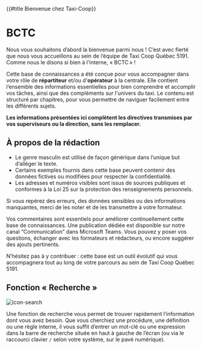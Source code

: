 {{#title Bienvenue chez Taxi-Coop}}

# BCTC

Nous vous souhaitons d’abord la bienvenue parmi nous ! C’est avec fierté que nous vous accueillons au sein de l’équipe de Taxi Coop Québec 5191. Comme nous le disons si bien à l'interne, « BCTC » !

Cette base de connaissances a été conçue pour vous accompagner dans votre rôle de **répartiteur** et/ou d'**opérateur** à la centrale. Elle contient l’ensemble des informations essentielles pour bien comprendre et accomplir vos tâches, ainsi que des compléments sur l'univers du taxi. Le contenu est structuré par chapitres, pour vous permettre de naviguer facilement entre les différents sujets.

**Les informations présentées ici complètent les directives transmises par vos superviseurs ou la direction, sans les remplacer.**

## À propos de la rédaction

-   Le genre masculin est utilisé de façon générique dans l’unique but d’alléger le texte.
-   Certains exemples fournis dans cette base peuvent contenir des données fictives ou modifiées pour respecter la confidentialité.
-   Les adresses et numéros visibles sont issus de sources publiques et conformes à la Loi 25 sur la protection des renseignements personnels.

Si vous repérez des erreurs, des données sensibles ou des informations manquantes, merci de les noter et de les transmettre à votre formateur.

Vos commentaires sont essentiels pour améliorer continuellement cette base de connaissances.
Une publication dédiée est disponible sur notre canal “Communication” dans Microsoft Teams. Vous pouvez y poser vos questions, échanger avec les formateurs et rédacteurs, ou encore suggérer des ajouts pertinents.

N’hésitez pas à y contribuer : cette base est un outil évolutif qui vous accompagnera tout au long de votre parcours au sein de Taxi Coop Québec 5191.

## Fonction « Recherche »

![icon-search](../images/search-md.png)

Une fonction de recherche vous permet de trouver rapidement l’information dont vous avez besoin. Que vous cherchiez une procédure, une définition ou une règle interne, il vous suffit d’entrer un mot-clé ou une expression dans la barre de recherche située en haut à gauche de l’écran (ou via le raccourci clavier `/` selon votre système, sur le pavé numérique).
